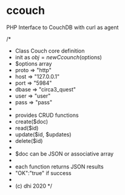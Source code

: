 # ccouch
PHP Interface to CouchDB with curl as agent

/*
 * Class Couch core definition
 * init as $obj = new Ccounch($options)
 * $options array
 * proto   => "http"
 * host    => "127.0.0.1"
 * port 	 => "5984"
 * dbase	 => "circa3_quest"
 * user    => "user"
 * pass    => "pass"
 *
 * provides CRUD functions
 * create($doc)
 * read($id)
 * update($id, $updates)
 * delete($id)
 * 
 * $doc can be JSON or associative array
 *
 * each function returns JSON results
 * "OK":"true" if success
 *
 * (c) dhi 2020
 */
